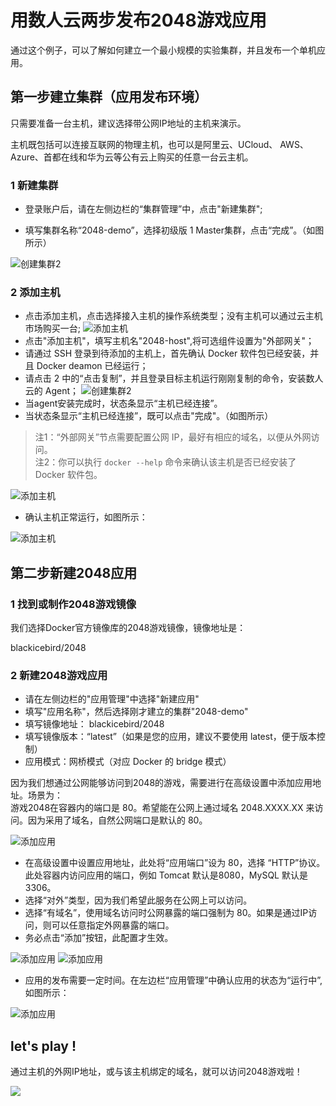 # 用数人云两步发布2048游戏应用

通过这个例子，可以了解如何建立一个最小规模的实验集群，并且发布一个单机应用。  

## 第一步建立集群（应用发布环境）

只需要准备一台主机，建议选择带公网IP地址的主机来演示。  
主机既包括可以连接互联网的物理主机，也可以是阿里云、UCloud、 AWS、Azure、首都在线和华为云等公有云上购买的任意一台云主机。  

### 1 新建集群

* 登录账户后，请在左侧边栏的“集群管理”中，点击"新建集群";

* 填写集群名称“2048-demo”，选择初级版 1 Master集群，点击“完成”。（如图所示）

![创建集群2](create-cluster2.png)


### 2 添加主机

* 点击添加主机，点击选择接入主机的操作系统类型；没有主机可以通过云主机市场购买一台;
![添加主机](add-host1.png)
* 点击"添加主机"，填写主机名"2048-host",将可选组件设置为"外部网关"；  
* 请通过 SSH 登录到待添加的主机上，首先确认 Docker 软件包已经安装，并且 Docker deamon 已经运行；  * 请点击 2 中的“点击复制”，并且登录目标主机运行刚刚复制的命令，安装数人云的 Agent；
![创建集群2](create-cluster4.png)* 当agent安装完成时，状态条显示“主机已经连接”。* 当状态条显示“主机已经连接”，既可以点击"完成"。（如图所示）

>注1：“外部网关”节点需要配置公网 IP，最好有相应的域名，以便从外网访问。  >注2：你可以执行 `docker --help` 命令来确认该主机是否已经安装了 Docker 软件包。  

![添加主机](add-host2.png)

* 确认主机正常运行，如图所示：

![添加主机](add-host3.png)

## 第二步新建2048应用

### 1 找到或制作2048游戏镜像

我们选择Docker官方镜像库的2048游戏镜像，镜像地址是：

blackicebird/2048

### 2 新建2048游戏应用

* 请在左侧边栏的"应用管理"中选择"新建应用"* 填写"应用名称"，然后选择刚才建立的集群"2048-demo"* 填写镜像地址： blackicebird/2048* 填写镜像版本：“latest”（如果是您的应用，建议不要使用 latest，便于版本控制）  * 应用模式：网桥模式（对应 Docker 的 bridge 模式）
因为我们想通过公网能够访问到2048的游戏，需要进行在高级设置中添加应用地址。场景为：  游戏2048在容器内的端口是 80。希望能在公网上通过域名 2048.XXXX.XX 来访问。因为采用了域名，自然公网端口是默认的 80。  
![添加应用](add-app2.png)
* 在高级设置中设置应用地址，此处将“应用端口”设为 80，选择 “HTTP”协议。此处容器内访问应用的端口，例如 Tomcat 默认是8080，MySQL 默认是3306。* 选择“对外”类型，因为我们希望此服务在公网上可以访问。* 选择“有域名”，使用域名访问时公网暴露的端口强制为 80。如果是通过IP访问，则可以任意指定外网暴露的端口。* 务必点击“添加”按钮，此配置才生效。
![添加应用](add-app5.png)
![添加应用](add-app2.2.png)

* 应用的发布需要一定时间。在左边栏“应用管理”中确认应用的状态为“运行中”,如图所示：

![添加应用](add-app3.png)


## let's play !

通过主机的外网IP地址，或与该主机绑定的域名，就可以访问2048游戏啦！

![ ](2048.png)
